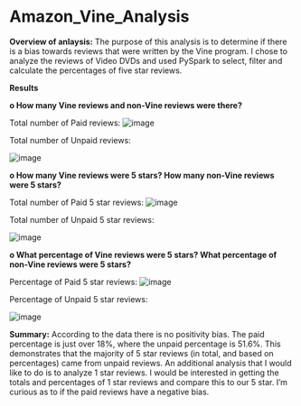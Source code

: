 # Amazon_Vine_Analysis

**Overview of anlaysis:**
The purpose of this analysis is to determine if there is a bias towards reviews that were written by the Vine program. I chose to analyze the reviews of Video DVDs and used PySpark to select, filter and calculate the percentages of five star reviews. 

**Results**

**o	How many Vine reviews and non-Vine reviews were there?**

Total number of Paid reviews:
![image](https://user-images.githubusercontent.com/96017493/165547061-e553ff1a-0c46-407c-ab05-d38de71011d0.png)

Total number of Unpaid reviews:

![image](https://user-images.githubusercontent.com/96017493/165547133-25e89173-4c0b-4a3f-bb4c-763fc948dd53.png)

**o	How many Vine reviews were 5 stars? How many non-Vine reviews were 5 stars?**

Total number of Paid 5 star reviews:
![image](https://user-images.githubusercontent.com/96017493/165547559-a14079fb-4f1a-4a5d-8bc4-2e3ca1cec9fe.png)


Total number of Unpaid 5 star reviews:

![image](https://user-images.githubusercontent.com/96017493/165547698-2387de07-2e69-4cd7-b86b-e9ba135e0046.png)

**o	What percentage of Vine reviews were 5 stars? What percentage of non-Vine reviews were 5 stars?**

Percentage of Paid 5 star reviews:
![image](https://user-images.githubusercontent.com/96017493/165547985-b9b7c299-4cb8-45b2-98b6-a8d44b9cfa5f.png)

Percentage of Unpaid 5 star reviews:

![image](https://user-images.githubusercontent.com/96017493/165548061-87646dec-cc37-4853-83ff-7fb002487c55.png)

**Summary:**
According to the data there is no positivity bias. The paid percentage is just over 18%, where the unpaid percentage is 51.6%. This demonstrates that the majority of 5 star reviews (in total, and based on percentages) came from unpaid reviews. An additional analysis that I would like to do is to analyze 1 star reviews. I would be interested in getting the totals and percentages of 1 star reviews and compare this to our 5 star. I’m curious as to if the paid reviews have a negative bias. 

